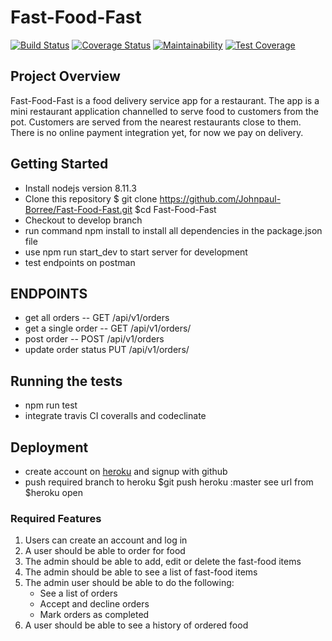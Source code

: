 # Fast-Food-Fast
[![Build Status](https://travis-ci.org/Johnpaul-Borree/Fast-Food-Fast.svg?branch=develop)](https://travis-ci.org/Johnpaul-Borree/Fast-Food-Fast)
[![Coverage Status](https://coveralls.io/repos/github/Johnpaul-Borree/Fast-Food-Fast/badge.svg?branch=develop)](https://coveralls.io/github/Johnpaul-Borree/Fast-Food-Fast?branch=develop)
[![Maintainability](https://api.codeclimate.com/v1/badges/986bd5041af6543c1b1e/maintainability)](https://codeclimate.com/github/Johnpaul-Borree/Fast-Food-Fast/maintainability)
[![Test Coverage](https://api.codeclimate.com/v1/badges/986bd5041af6543c1b1e/test_coverage)](https://codeclimate.com/github/Johnpaul-Borree/Fast-Food-Fast/test_coverage)
## Project Overview
Fast-Food-Fast​ is a food delivery service app for a restaurant.
The app is a mini restaurant application channelled to serve food to customers from the pot.
Customers are served from the nearest restaurants close to them. There is no online payment integration yet,
for now we pay on delivery.

## Getting Started
- Install nodejs version 8.11.3
- Clone this repository
    $ git clone https://github.com/Johnpaul-Borree/Fast-Food-Fast.git
    $cd Fast-Food-Fast
- Checkout to develop branch
- run command npm install to install all dependencies in the package.json file
- use npm run start_dev to start server for development
- test endpoints on postman

## ENDPOINTS
- get all orders -- GET /api/v1/orders
- get a single order -- GET /api/v1/orders/<orderId>
- post order  -- POST /api/v1/orders
- update order status PUT /api/v1/orders/<orderId>

## Running the tests
- npm run test
- integrate travis CI coveralls and codeclinate
## Deployment
- create account on <a href="heroku.com">heroku</a> and signup with github
- push required branch to heroku
    $git push heroku <branch name>:master
    see url from $heroku open
### Required Features
1. Users can create an account and log in
2. A user should be able to order for food
3. The admin should be able to add, edit or delete the fast-food items
4. The admin should be able to see a list of fast-food items
5. The admin user should be able to do the following:
    - See a list of orders
    - Accept and decline orders
    - Mark orders as completed
6. A user should be able to see a history of ordered food
